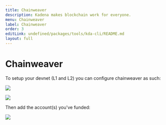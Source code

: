 ```yaml
---
title: Chainweaver
description: Kadena makes blockchain work for everyone.
menu: Chainweaver
label: Chainweaver
order: 3
editLink: undefined/packages/tools/kda-cli/README.md
layout: full
---
```

# Chainweaver

To setup your devnet (L1 and L2) you can configure chainweaver as such:

![](https://github.com/kadena-community/kadena.js/assets/1508400/41896656-e660-4814-b3bb-c4d68278a61d)

![](https://github.com/kadena-community/kadena.js/assets/1508400/91dc0b3b-388c-4e59-9401-4f80ce2bdaf9)

Then add the account(s) you've funded:

![](https://github.com/kadena-community/kadena.js/assets/1508400/b15c7d1b-0c4e-474e-bf75-10a569b003ae)
